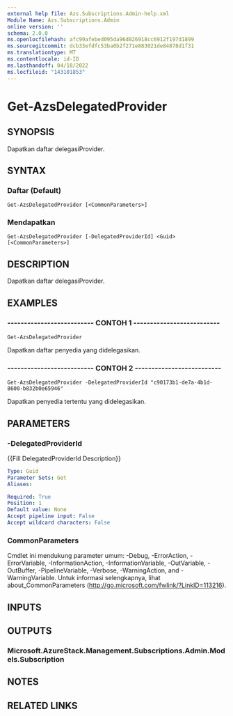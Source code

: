 ```yaml
---
external help file: Azs.Subscriptions.Admin-help.xml
Module Name: Azs.Subscriptions.Admin
online version: ''
schema: 2.0.0
ms.openlocfilehash: afc99afebed095da96d826918cc6912f197d1899
ms.sourcegitcommit: dcb33efdfc53ba0b2f271e883021de84878d1f31
ms.translationtype: MT
ms.contentlocale: id-ID
ms.lasthandoff: 04/18/2022
ms.locfileid: "143101853"
---
```

# Get-AzsDelegatedProvider

## SYNOPSIS
Dapatkan daftar delegasiProvider.

## SYNTAX

### Daftar (Default)
```
Get-AzsDelegatedProvider [<CommonParameters>]
```

### Mendapatkan
```
Get-AzsDelegatedProvider [-DelegatedProviderId] <Guid> [<CommonParameters>]
```

## DESCRIPTION
Dapatkan daftar delegasiProvider.

## EXAMPLES

### -------------------------- CONTOH 1 --------------------------
```
Get-AzsDelegatedProvider
```

Dapatkan daftar penyedia yang didelegasikan.

### -------------------------- CONTOH 2 --------------------------
```
Get-AzsDelegatedProvider -DelegatedProviderId "c90173b1-de7a-4b1d-8600-b832b0e65946"
```

Dapatkan penyedia tertentu yang didelegasikan.

## PARAMETERS

### -DelegatedProviderId
{{Fill DelegatedProviderId Description}}

```yaml
Type: Guid
Parameter Sets: Get
Aliases: 

Required: True
Position: 1
Default value: None
Accept pipeline input: False
Accept wildcard characters: False
```

### CommonParameters
Cmdlet ini mendukung parameter umum: -Debug, -ErrorAction, -ErrorVariable, -InformationAction, -InformationVariable, -OutVariable, -OutBuffer, -PipelineVariable, -Verbose, -WarningAction, and -WarningVariable. Untuk informasi selengkapnya, lihat about_CommonParameters (http://go.microsoft.com/fwlink/?LinkID=113216).

## INPUTS

## OUTPUTS

### Microsoft.AzureStack.Management.Subscriptions.Admin.Models.Subscription

## NOTES

## RELATED LINKS

